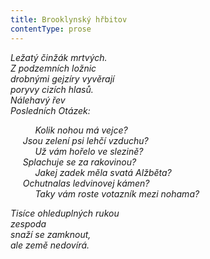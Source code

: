 ```yaml
---
title: Brooklynský hřbitov
contentType: prose
---
```


<section>

_Ležatý činžák mrtvých.  
Z podzemních ložnic  
drobnými gejzíry vyvěrají  
poryvy cizích hlasů.  
Nálehavý řev  
Posledních Otázek:_

</section>

<section>

          _Kolik nohou má vejce?  
     Jsou zelení psi lehčí vzduchu?  
          Už vám hořelo ve slezině?  
     Splachuje se za rakovinou?  
          Jakej zadek měla svatá Alžběta?  
     Ochutnalas ledvinovej kámen?  
          Taky vám roste votazník mezi nohama?_

</section>

<section>

_Tisíce ohleduplných rukou  
zespoda  
snaží se zamknout,  
ale země nedovírá._

</section>
